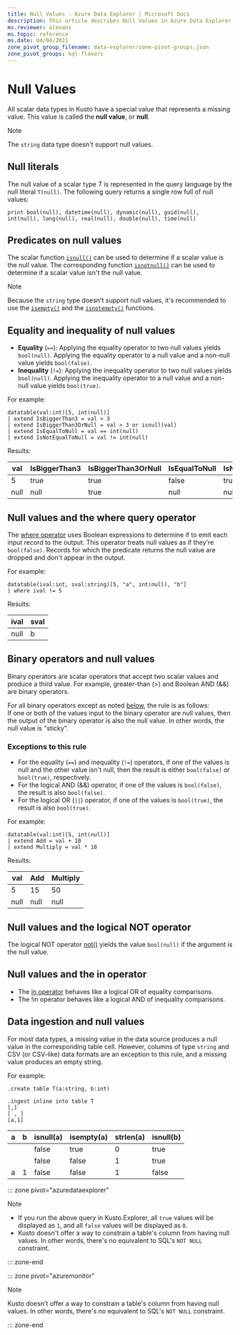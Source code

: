```yaml
---
title: Null Values - Azure Data Explorer | Microsoft Docs
description: This article describes Null Values in Azure Data Explorer.
ms.reviewer: alexans
ms.topic: reference
ms.date: 04/04/2021
zone_pivot_group_filename: data-explorer/zone-pivot-groups.json
zone_pivot_groups: kql-flavors
---
```

# Null Values

All scalar data types in Kusto have a special value that represents a missing value.
This value is called the **null value**, or **null**.

> [!NOTE]
> The `string` data type doesn't support null values.

## Null literals

The null value of a scalar type *T* is represented in the query language by the null literal `T(null)`.
The following query returns a single row full of null values:

```kusto
print bool(null), datetime(null), dynamic(null), guid(null), int(null), long(null), real(null), double(null), time(null)
```

## Predicates on null values

The scalar function [`isnull()`](../isnullfunction.md) can be used to determine if a scalar value
is the null value. The corresponding function [`isnotnull()`](../isnotnullfunction.md) can be used
to determine if a scalar value isn't the null value.

> [!NOTE]
> Because the `string` type doesn't support null values, it's recommended to use
> the [`isempty()`](../isemptyfunction.md) and the [`isnotempty()`](../isnotemptyfunction.md)
> functions.

## Equality and inequality of null values

* **Equality** (`==`): Applying the equality operator to two null values yields `bool(null)`.
  Applying the equality operator to a null value and a non-null value yields `bool(false)`.
* **Inequality** (`!=`): Applying the inequality operator to two null values yields `bool(null)`.
  Applying the inequality operator to a null value and a non-null value yields `bool(true)`.

For example:

```kusto
datatable(val:int)[5, int(null)]
| extend IsBiggerThan3 = val > 3
| extend IsBiggerThan3OrNull = val > 3 or isnull(val)
| extend IsEqualToNull = val == int(null)
| extend IsNotEqualToNull = val != int(null)
```

Results:

|val |IsBiggerThan3|IsBiggerThan3OrNull|IsEqualToNull|IsNotEqualToNull|
|----|-------------|-------------------|-------------|----------------|
|5   |true         |true               |false        |true            |
|null|null         |true               |null         |null            |

## Null values and the where query operator

The [where operator](../whereoperator.md) uses Boolean expressions to determine
if to emit each input record to the output. This operator treats null values as if
they're `bool(false)`. Records for which the predicate returns the null value are dropped and don't appear in the output.

For example:

```kusto
datatable(ival:int, sval:string)[5, "a", int(null), "b"]
| where ival != 5
```

Results:

|ival|sval|
|----|----|
|null|b   |

## Binary operators and null values

Binary operators are scalar operators that accept two scalar values and produce a third value. For example, greater-than (&gt;) and Boolean AND (&amp;&amp;) are binary operators.

For all binary operators except as noted [below](#exceptions-to-this-rule), the rule is as follows: <br>
If one or both of the values input to the binary operator are null values, then the output of the binary operator is also the null value.
In other words, the null value is "sticky".

### Exceptions to this rule

* For the equality (`==`) and inequality (`!=`) operators,
  if one of the values is null and the other value isn't null, then the result is either `bool(false)` or `bool(true)`, respectively.
* For the logical AND (&amp;&amp;) operator, if one of
  the values is `bool(false)`, the result is also `bool(false)`.
* For the logical OR (`||`) operator, if one of
  the values is `bool(true)`, the result is also `bool(true)`.

For example:

```kusto
datatable(val:int)[5, int(null)]
| extend Add = val + 10
| extend Multiply = val * 10
```

Results:

|val |Add |Multiply|
|----|----|--------|
|5   |15  |50      |
|null|null|null    |

## Null values and the logical NOT operator

The logical NOT operator [not()](../notfunction.md) yields the value `bool(null)` if the argument is the null value.

## Null values and the in operator

* The [in operator](../inoperator.md) behaves like a logical OR of equality comparisons.
* The !in operator behaves like a logical AND
of inequality comparisons.

## Data ingestion and null values

For most data types, a missing value in the data source produces a null value in the corresponding table cell. However, columns of type `string` and CSV (or CSV-like) data formats are an exception to this rule, and a missing value produces an empty string.

For example:

```kusto
.create table T(a:string, b:int)

.ingest inline into table T
[,]
[ , ]
[a,1]
```

|a     |b     |isnull(a)|isempty(a)|strlen(a)|isnull(b)|
|------|------|---------|----------|---------|---------|
|&nbsp;|&nbsp;|false    |true      |0        |true     |
|&nbsp;|&nbsp;|false    |false     |1        |true     |
|a     |1     |false    |false     |1        |false    |

::: zone pivot="azuredataexplorer"

> [!NOTE]
> * If you run the above query in Kusto.Explorer, all `true` values will be displayed as `1`, and all `false` values will be displayed as `0`.
> * Kusto doesn't offer a way to constrain a table's column from having null values. In other words, there's no equivalent to SQL's `NOT NULL` constraint.

::: zone-end

::: zone pivot="azuremonitor"

> [!NOTE]
> Kusto doesn't offer a way to constrain a table's column from having null values. In other words, there's no equivalent to SQL's `NOT NULL` constraint.

::: zone-end
